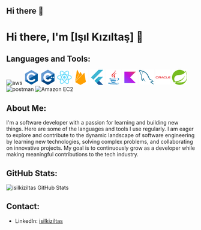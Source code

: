 ## Hi there 👋
# Hi there, I'm [Işıl Kızıltaş] 👋


## Languages and Tools:

<p align="left">
  <!-- AWS -->
  <img src="https://simpleicons.org/icons/amazonwebservices.svg" alt="aws" width="40" height="40"/> 
  <!-- C -->
  <img src="https://raw.githubusercontent.com/devicons/devicon/master/icons/c/c-original.svg" alt="c" width="40" height="40"/> 
  <!-- C++ -->
  <img src="https://raw.githubusercontent.com/devicons/devicon/master/icons/cplusplus/cplusplus-original.svg" alt="cplusplus" width="40" height="40"/> 
  <!-- React -->
  <img src="https://raw.githubusercontent.com/devicons/devicon/master/icons/react/react-original.svg" alt="react" width="40" height="40"/> 
  <!-- Firebase -->
  <img src="https://raw.githubusercontent.com/devicons/devicon/master/icons/firebase/firebase-plain.svg" alt="firebase" width="40" height="40"/>
  <!-- Flutter -->
  <img src="https://raw.githubusercontent.com/devicons/devicon/master/icons/flutter/flutter-original.svg" alt="flutter" width="40" height="40"/> 
  <!-- Java -->
  <img src="https://raw.githubusercontent.com/devicons/devicon/master/icons/java/java-original.svg" alt="java" width="40" height="40"/> 
  <!-- Kotlin -->
  <img src="https://raw.githubusercontent.com/devicons/devicon/master/icons/kotlin/kotlin-original.svg" alt="kotlin" width="40" height="40"/> 
  <!-- MySQL -->
  <img src="https://raw.githubusercontent.com/devicons/devicon/master/icons/mysql/mysql-original.svg" alt="mysql" width="40" height="40"/> 
  <!-- Oracle -->
  <img src="https://raw.githubusercontent.com/devicons/devicon/master/icons/oracle/oracle-original.svg" alt="oracle" width="40" height="40"/> 
  <!-- Spring -->
  <img src="https://raw.githubusercontent.com/devicons/devicon/master/icons/spring/spring-original.svg" alt="spring" width="40" height="40"/> 
  <!-- Postman -->
  <img src="https://www.vectorlogo.zone/logos/getpostman/getpostman-icon.svg" alt="postman" width="40" height="40"/>
  <!--Amazon EC2 -->
  <img src="https://simpleicons.org/icons/amazonec2.svg" alt="Amazon EC2" width="40" height="40"/>
</p>

## About Me:
I'm a software developer with a passion for learning and building new things. Here are some of the languages and tools I use regularly.
 I am eager to explore and contribute to the dynamic landscape of software engineering by learning new technologies, solving complex problems, and collaborating on innovative projects. My goal is to continuously grow as a developer while making meaningful contributions to the tech industry.
 ## GitHub Stats:
 ![isilkiziltas GitHub Stats](https://github-readme-stats.vercel.app/api?username=isilkiziltas&show_icons=true&theme=radical)

## Contact:
- LinkedIn: [isilkiziltas](https://linkedin.com/in/https://www.linkedin.com/in/i%C5%9F%C4%B1l-k%C4%B1z%C4%B1lta%C5%9F-5902b826a/)

